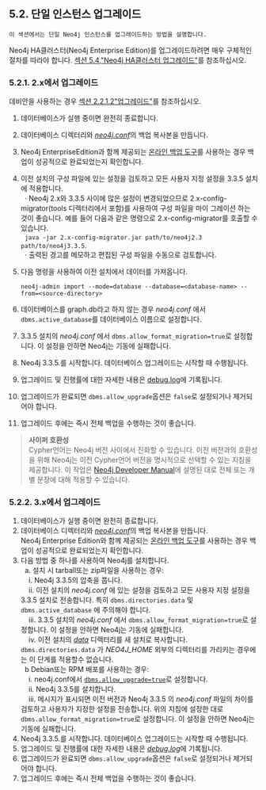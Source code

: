 ## 5.2. 단일 인스턴스 업그레이드

```
이 섹션에서는 단일 Neo4j 인스턴스를 업그레이드하는 방법을 설명합니다.
```

Neo4j HA클러스터(Neo4j Enterprise Edition)를 업그레이드하려면 매우 구체적인 절차를 따라야 합니다. [섹션 5.4,"Neo4j HA클러스터 업그레이드"](high-availability.md)를 참조하십시오.

### 5.2.1. 2.x에서 업그레이드

데비안을 사용하는 경우 [섹션 2.2.1.2"업그레이드"](../installation/linux/debian.md)를 참조하십시오.

  1. 데이터베이스가 실행 중이면 완전히 종료합니다.
  2. 데이터베이스 디렉터리와 [_neo4j.conf_](../configuration/file-locations.md)의 백업 복사본을 만듭니다.
  3. Neo4j EnterpriseEdition과 함께 제공되는 [온라인 백업 도구](../backup.md)를 사용하는 경우 백업이 성공적으로 완료되었는지 확인합니다.
  4. 이전 설치의 구성 파일에 있는 설정을 검토하고 모든 사용자 지정 설정을 3.3.5 설치에 적용합니다.
<br>&nbsp;&nbsp;&middot; Neo4j 2.x와 3.3.5 사이에 많은 설정이 변경되었으므로 2.x-config-migrator(tools 디렉터리에서 포함)를 사용하여 구성 파일을 마이 그레이션 하는 것이 좋습니다.
    예를 들어 다음과 같은 명령으로 2.x-config-migrator를 호출할 수 있습니다.
<br>&nbsp;&nbsp;```java -jar 2.x-config-migrator.jar path/to/neo4j2.3 path/to/neo4j3.3.5```.
<br>&nbsp;&nbsp;&middot; 출력된 경고를 메모하고 편집된 구성 파일을 수동으로 검토합니다.
    
  5. 다음 명령을 사용하여 이전 설치에서 데이터를 가져옵니다.
  
      ``` neo4j-admin import --mode=database --database=<database-name> --from=<source-directory> ```
  
  6. 데이터베이스를 graph.db라고 하지 않는 경우 _neo4j.conf_ 에서 ```dbms.active_database```를 데이터베이스 이름으로 설정합니다.
  7. 3.3.5 설치의 _neo4j.conf_ 에서 ```dbms.allow_format_migration=true```로 설정합니다. 이 설정을 안하면 Neo4j는 기동에 실패합니다.
  8. Neo4j 3.3.5.를 시작합니다. 데이터베이스 업그레이드는 시작할 때 수행됩니다.
  9. 업그레이드 및 진행률에 대한 자세한 내용은 [debug.log](../configuration/file-locations.md)에 기록됩니다.
  10. 업그레이드가 완료되면 ```dbms.allow_upgrade```옵션은 ```false```로 설정되거나 제거되어야 합니다.
  11. 업그레이드 후에는 즉시 전체 백업을 수행하는 것이 좋습니다.
  
  > **사이퍼 호환성**<br>
 Cypher언어는 Neo4j 버전 사이에서 진화할 수 있습니다. 이전 버전과의 호환성을 위해 Neo4j는 이전 Cypher언어 버전을 명시적으로 선택할 수 있는 지침을 제공합니다. 이 작업은 [Neo4j Developer Manual](https://neo4j.com/docs/developer-manual/3.4-preview/cypher/deprecations-additions-removals-compatibility/#cypher-compatibility)에 설명된 대로 전체 또는 개별 문장에 대해 적용할 수 있습니다.

### 5.2.2. 3.x에서 업그레이드

  1. 데이터베이스가 실행 중이면 완전히 종료합니다.
  2. 데이터베이스 디렉터리와 [_neo4j.conf_](../configuration/file-locations.md)의 백업 복사본을 만듭니다.
  <br>Neo4j Enterprise Edition와 함께 제공되는 [온라인 백업 도구](../backup.md)를 사용하는 경우 백업이 성공적으로 완료되었는지 확인합니다.
  3. 다음 방법 중 하나를 사용하여 Neo4j를 설치합니다.
  <br>&nbsp;&nbsp;a. 설치 시 tarball또는 zip파일을 사용하는 경우:
  <br>&nbsp;&nbsp;&nbsp;&nbsp;i. Neo4j 3.3.5의 압축을 풉니다.
  <br>&nbsp;&nbsp;&nbsp;&nbsp;ii. 이전 설치의 _neo4j.conf_ 에 있는 설정을 검토하고 모든 사용자 지정 설정을 3.3.5 설치로 전송합니다. 특히 `dbms.directories.data` 및 `dbms.active_database` 에 주의해야 합니다.
  <br>&nbsp;&nbsp;&nbsp;&nbsp;iii. 3.3.5 설치의 _neo4j.conf_ 에서 ```dbms.allow_format_migration=true```로 설정합니다. 이 설정을 안하면 Neo4j는 기동에 실패합니다.
  <br>&nbsp;&nbsp;&nbsp;&nbsp;iv. 이전 설치의 [_data_](../configuration/file-locations.md) 디렉터리를 새 설치로 복사합니다. `dbms.directories.data` 가 _NEO4J_HOME_ 외부의 디렉터리를 가리키는 경우에는 이 단계를 적용할수 없습니다.
  <br>&nbsp;&nbsp;b Debian또는 RPM 배포를 사용하는 경우:
  <br>&nbsp;&nbsp;&nbsp;&nbsp;i. neo4j.conf에서 [`dbms.allow_upgrade=true`](https://neo4j.com/docs/operations-manual/current/reference/configuration-settings/#config_dbms.allow_upgrade)로 설정합니다.
  <br>&nbsp;&nbsp;&nbsp;&nbsp;ii. Neo4j 3.3.5를 설치합니다.
  <br>&nbsp;&nbsp;&nbsp;&nbsp;iii. 메시지가 표시되면 이전 버전과 Neo4j 3.3.5 의 _neo4j.conf_ 파일의 차이를 검토하고 사용자가 지정한 설정을 전송합니다. 위의 지침에 설정한 대로 ```dbms.allow_format_migration=true```로 설정합니다. 이 설정을 안하면 Neo4j는 기동에 실패합니다.
  4. Neo4j 3.3.5.를 시작합니다. 데이터베이스 업그레이드는 시작할 때 수행됩니다.
  5. 업그레이드 및 진행률에 대한 자세한 내용은 [_debug.log_](../configuration/file-locations.md)에 기록됩니다.
  6. 업그레이드가 완료되면 ```dbms.allow_upgrade```옵션은 ```false```로 설정되거나 제거되어야 합니다.
  7. 업그레이드 후에는 즉시 전체 백업을 수행하는 것이 좋습니다.
